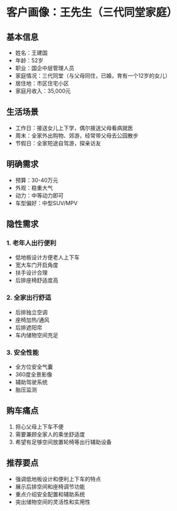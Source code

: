 # 客户画像：王先生（三代同堂家庭）

## 基本信息
- 姓名：王建国
- 年龄：52岁
- 职业：国企中层管理人员
- 家庭情况：三代同堂（与父母同住，已婚，育有一个12岁的女儿）
- 居住地：市区住宅小区
- 家庭月收入：35,000元

## 生活场景
- 工作日：接送女儿上下学，偶尔接送父母看病就医
- 周末：全家外出购物、郊游，经常带父母去公园散步
- 节假日：全家短途自驾游，探亲访友

## 明确需求
- 预算：30-40万元
- 外观：稳重大气
- 动力：中等动力即可
- 车型偏好：中型SUV/MPV

## 隐性需求
### 1. 老年人出行便利
- 低地板设计方便老人上下车
- 宽大车门开启角度
- 扶手设计合理
- 后排座椅舒适度高

### 2. 全家出行舒适
- 后排独立空调
- 座椅加热/通风
- 后排遮阳帘
- 车内储物空间充足

### 3. 安全性能
- 全方位安全气囊
- 360度全景影像
- 辅助驾驶系统
- 胎压监测

## 购车痛点
1. 担心父母上下车不便
2. 需要兼顾全家人的乘坐舒适度
3. 希望有足够空间放置轮椅等出行辅助设备

## 推荐要点
- 强调低地板设计和便利上下车的特点
- 展示后排空间和座椅调节功能
- 重点介绍安全配置和辅助系统
- 突出储物空间的灵活性和实用性